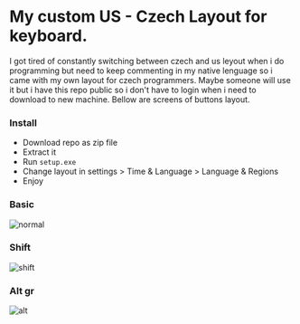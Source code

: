 # My custom US - Czech Layout for keyboard.
I got tired of constantly switching between czech and us leyout when i do programming but need to keep commenting in my native lenguage so i came with my own layout for czech programmers. Maybe someone will use it but i have this repo public so i don't have to login when i need to download to new machine. Bellow are screens of buttons layout. 

### Install
- Download repo as zip file
- Extract it
- Run `setup.exe`
- Change layout in settings > Time & Language > Language & Regions
- Enjoy

### Basic
![normal](https://github.com/user-attachments/assets/afbd285e-2d1a-4f2e-8266-51af02d40f43)
### Shift
![shift](https://github.com/user-attachments/assets/234dcc13-bf26-478e-a435-d1e4fff0425b)
### Alt gr
![alt](https://github.com/user-attachments/assets/6c1521a8-4342-4714-b73d-8c080a6fdab7)
